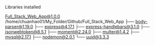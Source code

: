 Libraries installed

Full_Stack_Web_App@1.0.0 /home/chuanhao01/My_Folder/Github/Full_Stack_Web_App
├── body-parser@1.19.0
├── express@4.17.1
├── express-handlebars@3.1.0
├── jsonwebtoken@8.5.1
├── moment@2.24.0
├── multer@1.4.2
├── mysql@2.17.1
├── nodemon@2.0.1
└── uuid@3.3.3

